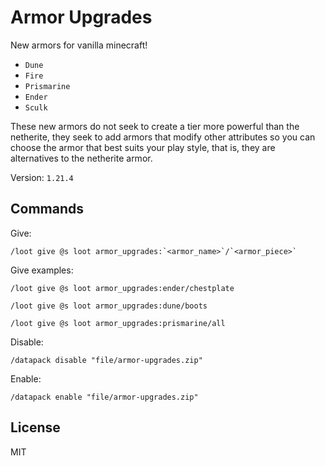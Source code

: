 # Armor Upgrades

New armors for vanilla minecraft!

- `Dune`
- `Fire`
- `Prismarine`
- `Ender`
- `Sculk`

These new armors do not seek to create a tier more powerful than the netherite, they seek to add armors that modify other attributes so you can choose the armor that best suits your play style, that is, they are alternatives to the netherite armor.

Version: `1.21.4`

## Commands

Give:

```mcfunction
/loot give @s loot armor_upgrades:`<armor_name>`/`<armor_piece>`
```

Give examples:

```mcfunction
/loot give @s loot armor_upgrades:ender/chestplate

/loot give @s loot armor_upgrades:dune/boots

/loot give @s loot armor_upgrades:prismarine/all
```

Disable:

```mcfunction
/datapack disable "file/armor-upgrades.zip"
```

Enable:

```mcfunction
/datapack enable "file/armor-upgrades.zip"
```

## License

MIT